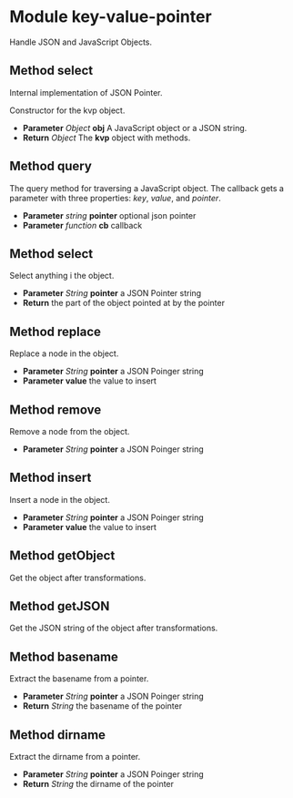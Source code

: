

# Module key-value-pointer

Handle JSON and JavaScript Objects.



## Method select

Internal implementation of JSON Pointer.



Constructor for the kvp object.
* **Parameter** *Object* **obj** A JavaScript object or a JSON string.
* **Return** *Object* The __kvp__ object with methods.



## Method query

The query method for traversing a JavaScript object.
The callback gets a parameter with three properties: _key_, _value_, and _pointer_.
* **Parameter** *string* **pointer** optional json pointer
* **Parameter** *function* **cb** callback



## Method select

Select anything i the object.
* **Parameter** *String* **pointer** a JSON Pointer string
* **Return**  the part of the object pointed at by the pointer



## Method replace

Replace a node in the object.
* **Parameter** *String* **pointer** a JSON Poinger string
* **Parameter**  **value** the value to insert



## Method remove

Remove a node from the object.
* **Parameter** *String* **pointer** a JSON Poinger string



## Method insert

Insert a node in the object.
* **Parameter** *String* **pointer** a JSON Poinger string
* **Parameter**  **value** the value to insert



## Method getObject

Get the object after transformations.



## Method getJSON

Get the JSON string of the object after transformations.



## Method basename

Extract the basename from a pointer.
* **Parameter** *String* **pointer** a JSON Poinger string
* **Return** *String* the basename of the pointer



## Method dirname

Extract the dirname from a pointer.
* **Parameter** *String* **pointer** a JSON Poinger string
* **Return** *String* the dirname of the pointer

